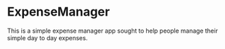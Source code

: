 # ExpenseManager
This is a simple expense manager app sought to help people manage their simple day to day expenses. 
